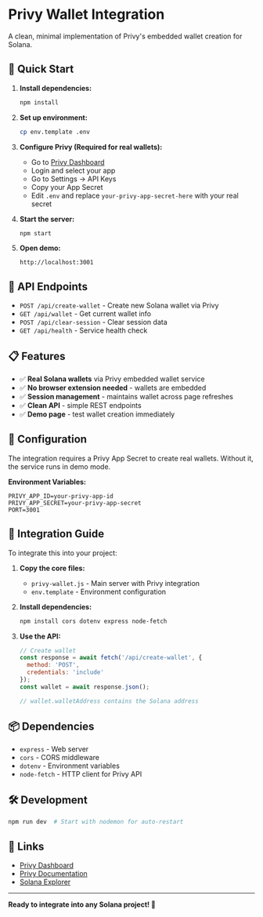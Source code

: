 # Privy Wallet Integration

A clean, minimal implementation of Privy's embedded wallet creation for Solana.

## 🚀 Quick Start

1. **Install dependencies:**
   ```bash
   npm install
   ```

2. **Set up environment:**
   ```bash
   cp env.template .env
   ```

3. **Configure Privy (Required for real wallets):**
   - Go to [Privy Dashboard](https://dashboard.privy.io/)
   - Login and select your app
   - Go to Settings → API Keys
   - Copy your App Secret
   - Edit `.env` and replace `your-privy-app-secret-here` with your real secret

4. **Start the server:**
   ```bash
   npm start
   ```

5. **Open demo:**
   ```
   http://localhost:3001
   ```

## 🔧 API Endpoints

- `POST /api/create-wallet` - Create new Solana wallet via Privy
- `GET /api/wallet` - Get current wallet info
- `POST /api/clear-session` - Clear session data
- `GET /api/health` - Service health check

## 📋 Features

- ✅ **Real Solana wallets** via Privy embedded wallet service
- ✅ **No browser extension needed** - wallets are embedded
- ✅ **Session management** - maintains wallet across page refreshes
- ✅ **Clean API** - simple REST endpoints
- ✅ **Demo page** - test wallet creation immediately

## 🔐 Configuration

The integration requires a Privy App Secret to create real wallets. Without it, the service runs in demo mode.

**Environment Variables:**
```env
PRIVY_APP_ID=your-privy-app-id
PRIVY_APP_SECRET=your-privy-app-secret
PORT=3001
```

## 🎯 Integration Guide

To integrate this into your project:

1. **Copy the core files:**
   - `privy-wallet.js` - Main server with Privy integration
   - `env.template` - Environment configuration

2. **Install dependencies:**
   ```bash
   npm install cors dotenv express node-fetch
   ```

3. **Use the API:**
   ```javascript
   // Create wallet
   const response = await fetch('/api/create-wallet', {
     method: 'POST',
     credentials: 'include'
   });
   const wallet = await response.json();
   
   // wallet.walletAddress contains the Solana address
   ```

## 📦 Dependencies

- `express` - Web server
- `cors` - CORS middleware
- `dotenv` - Environment variables
- `node-fetch` - HTTP client for Privy API

## 🛠️ Development

```bash
npm run dev  # Start with nodemon for auto-restart
```

## 🔗 Links

- [Privy Dashboard](https://dashboard.privy.io/)
- [Privy Documentation](https://docs.privy.io/)
- [Solana Explorer](https://explorer.solana.com/)

---

**Ready to integrate into any Solana project! 🚀**
